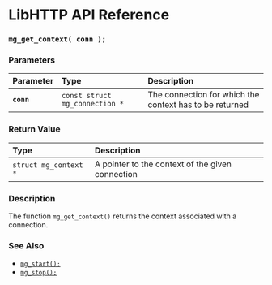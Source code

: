 # LibHTTP API Reference

### `mg_get_context( conn );`

### Parameters

| Parameter | Type | Description |
| :--- | :--- | :--- |
|**`conn`**|`const struct mg_connection *`|The connection for which the context has to be returned|

### Return Value

| Type | Description |
| :--- | :--- |
|`struct mg_context *`|A pointer to the context of the given connection|

### Description

The function `mg_get_context()` returns the context associated with a connection.

### See Also

* [`mg_start();`](mg_start.md)
* [`mg_stop();`](mg_stop.md)
